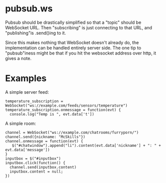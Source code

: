 pubsub.ws
=========

Pubsub should be drastically simplified so that a "topic" should be WebSocket URL.
Then "subscribing" is just connecting to that URL, and "publishing"is .send()ing to it.

Since this makes nothing that WebSocket doesn't already do, the implementation can be handled entirely server side.
The one tip to "pubsub"iness might be that if you hit the websocket address over http, it gives a note.

Examples
========

A simple server feed:
```
temperature_subscription = WebSocket("ws://example.com/feeds/sensors/temperature")
temperature_subscription.onmessage = function(evt) {
  console.log("Temp is ", evt.data['t'])

```


A simple room:
```
channel = WebSocket("ws://example.com/chatrooms/furryporn/")
channel.send({nickname: "McSkills"})
channel.onmessage = function(evt) {
   $("#chatwindow").append("li").content(evt.data['nickname'] + ": " + evt.data['message'])
}
inputbox = $("#inputbox")
inputbox.click(function() { 
  channel.send(inputbox.content)
  inputbox.content = null;
})
```
